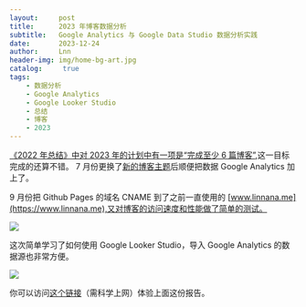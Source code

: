 ```yaml
---
layout:     post
title:      2023 年博客数据分析
subtitle:   Google Analytics 与 Google Data Studio 数据分析实践
date:       2023-12-24
author:     Lnn
header-img: img/home-bg-art.jpg
catalog: 	 true
tags:
    - 数据分析
    - Google Analytics
    - Google Looker Studio
    - 总结
    - 博客
    - 2023
---
```


[《2022 年总结》中对 2023 年的计划中有一项是“完成至少 6 篇博客”](https://www.linnana.me/2023/01/02/2022_overview/#%E4%B8%8B%E4%B8%80%E5%B9%B4),这一目标完成的还算不错。 7 月份更换了[新的博客主题](https://github.com/qiubaiying/qiubaiying.github.io)后顺便把数据 Google Analytics 加上了。

9 月份把 Github Pages 的域名 CNAME 到了之前一直使用的 [www.linnana.me](https://www.linnana.me),又对博客的访问速度和性能做了简单的测试。

![](https://www.linnana.me/img/blog/summarize/2023-12-24-01.png)


这次简单学习了如何使用 Google Looker Studio，导入 Google Analytics 的数据源也非常方便。

![](https://www.linnana.me/img/blog/summarize/2023-12-24-02.png)

你可以访问[这个链接](https://lookerstudio.google.com/reporting/5b7448fe-252a-46ce-abbb-bd7c16da333a/page/fUdK)（需科学上网）体验上面这份报告。




